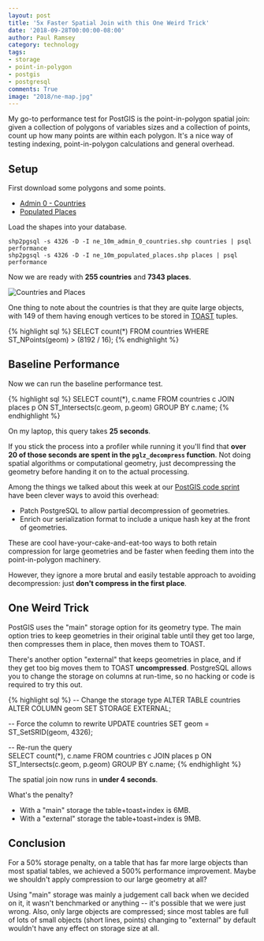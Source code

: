 ```yaml
---
layout: post
title: '5x Faster Spatial Join with this One Weird Trick'
date: '2018-09-28T00:00:00-08:00'
author: Paul Ramsey
category: technology
tags:
- storage
- point-in-polygon
- postgis
- postgresql
comments: True
image: "2018/ne-map.jpg"
---
```


My go-to performance test for PostGIS is the point-in-polygon spatial join: given a collection of polygons of variables sizes and a collection of points, count up how many points are within each polygon. It's a nice way of testing indexing, point-in-polygon calculations and general overhead.

## Setup

First download some polygons and some points.

* [Admin 0 - Countries](https://www.naturalearthdata.com/http//www.naturalearthdata.com/download/10m/cultural/ne_10m_admin_0_countries.zip)
* [Populated Places](https://www.naturalearthdata.com/http//www.naturalearthdata.com/download/10m/cultural/ne_10m_populated_places.zip)

Load the shapes into your database.

    shp2pgsql -s 4326 -D -I ne_10m_admin_0_countries.shp countries | psql performance
    shp2pgsql -s 4326 -D -I ne_10m_populated_places.shp places | psql performance

Now we are ready with **255 countries** and **7343 places**. 

<img src="{{ site.images }}/2018/ne-map.jpg" alt="Countries and Places" />

One thing to note about the countries is that they are quite large objects, with 149 of them having enough vertices to be stored in [TOAST](https://www.postgresql.org/docs/11/static/storage-toast.html) tuples.

{% highlight sql %}
SELECT count(*) 
  FROM countries 
  WHERE ST_NPoints(geom) > (8192 / 16);
{% endhighlight %}

## Baseline Performance

Now we can run the baseline performance test.

{% highlight sql %}
SELECT count(*), c.name 
  FROM countries c 
  JOIN places p 
  ON ST_Intersects(c.geom, p.geom) 
  GROUP BY c.name;
{% endhighlight %}

On my laptop, this query takes **25 seconds**.

If you stick the process into a profiler while running it you'll find that **over 20 of those seconds are spent in the `pglz_decompress` function**. Not doing spatial algorithms or computational geometry, just decompressing the geometry before handing it on to the actual processing.

Among the things we talked about this week at our [PostGIS code sprint](https://trac.osgeo.org/postgis/wiki/PostGISCodeSprint2018) have been clever ways to avoid this overhead:

* Patch PostgreSQL to allow partial decompression of geometries.
* Enrich our serialization format to include a unique hash key at the front of geometries.

These are cool have-your-cake-and-eat-too ways to both retain compression for large geometries and be faster when feeding them into the point-in-polygon machinery. 

However, they ignore a more brutal and easily testable approach to avoiding decompression: just **don't compress in the first place**.

## One Weird Trick

PostGIS uses the "main" storage option for its geometry type. The main option tries to keep geometries in their original table until they get too large, then compresses them in place, then moves them to TOAST. 

There's another option "external" that keeps geometries in place, and if they get too big moves them to TOAST **uncompressed**. PostgreSQL allows you to change the storage on columns at run-time, so no hacking or code is required to try this out.

{% highlight sql %}
-- Change the storage type
ALTER TABLE countries
  ALTER COLUMN geom
  SET STORAGE EXTERNAL;

-- Force the column to rewrite
UPDATE countries
  SET geom = ST_SetSRID(geom, 4326);

-- Re-run the query  
SELECT count(*), c.name 
  FROM countries c 
  JOIN places p 
  ON ST_Intersects(c.geom, p.geom) 
  GROUP BY c.name;
{% endhighlight %}

The spatial join now runs in **under 4 seconds**.

What's the penalty? 

* With a "main" storage the table+toast+index is 6MB.
* With a "external" storage the table+toast+index is 9MB.

## Conclusion

For a 50% storage penalty, on a table that has far more large objects than most spatial tables, we achieved a 500% performance improvement. Maybe we shouldn't apply compression to our large geometry at all?

Using "main" storage was mainly a judgement call back when we decided on it, it wasn't benchmarked or anything -- it's possible that we were just wrong. Also, only large objects are compressed; since most tables are full of lots of small objects (short lines, points) changing to "external" by default wouldn't have any effect on storage size at all.

